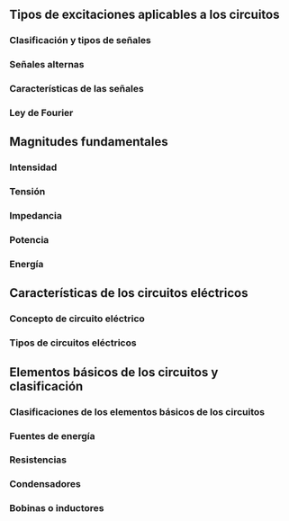 ## Tipos de excitaciones aplicables a los circuitos
### Clasificación y tipos de señales
### Señales alternas
### Características de las señales
### Ley de Fourier
## Magnitudes fundamentales
### Intensidad
### Tensión
### Impedancia
### Potencia
### Energía
## Características de los circuitos eléctricos
### Concepto de circuito eléctrico
### Tipos de circuitos eléctricos
## Elementos básicos de los circuitos y clasificación
### Clasificaciones de los elementos básicos de los circuitos
### Fuentes de energía
### Resistencias
### Condensadores
### Bobinas o inductores